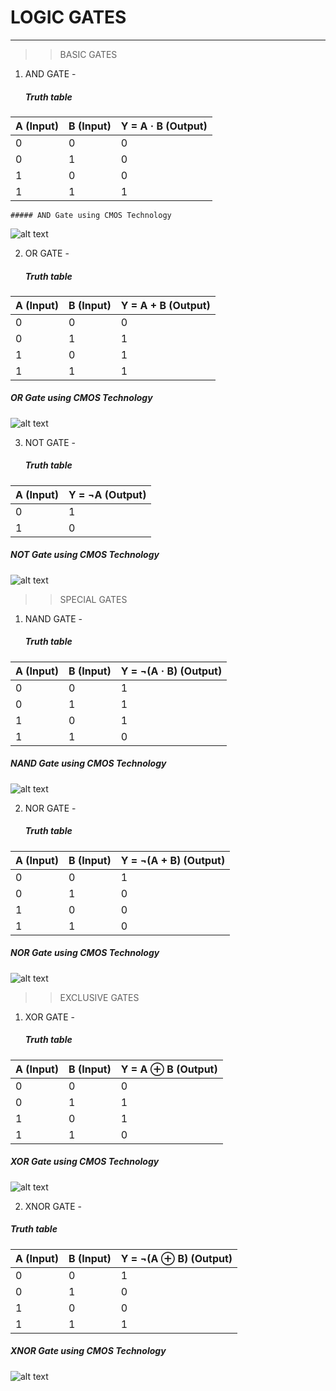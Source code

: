 ﻿# LOGIC GATES
_________________________________________________

>>BASIC GATES 

1. AND GATE - 
 
   ##### Truth table 

| A (Input) | B (Input) | Y = A · B (Output) |
| --------- | --------- | ------------------ |
| 0         | 0         | 0                  |
| 0         | 1         | 0                  |
| 1         | 0         | 0                  |
| 1         | 1         | 1                  |

    ##### AND Gate using CMOS Technology

![alt text](image-17.png)


2. OR GATE - 
    
     ##### Truth table

| A (Input) | B (Input) | Y = A + B (Output) |
| --------- | --------- | ------------------ |
| 0         | 0         | 0                  |
| 0         | 1         | 1                  |
| 1         | 0         | 1                  |
| 1         | 1         | 1                  |

##### OR Gate using CMOS Technology


![alt text](image-18.png)


3. NOT GATE - 
 
   ##### Truth table 

| A (Input) | Y = ¬A (Output) |
| --------- | --------------- |
| 0         | 1               |
| 1         | 0               |

   ##### NOT Gate using CMOS Technology

![alt text](image-19.png)


>>SPECIAL GATES

1. NAND GATE - 
   
   ##### Truth table 

| A (Input) | B (Input) | Y = ¬(A · B) (Output) |
| --------- | --------- | --------------------- |
| 0         | 0         | 1                     |
| 0         | 1         | 1                     |
| 1         | 0         | 1                     |
| 1         | 1         | 0                     |


  ##### NAND Gate using CMOS Technology

  ![alt text](image-20.png)

  2. NOR GATE - 
   
     ##### Truth table 

| A (Input) | B (Input) | Y = ¬(A + B) (Output) |
| --------- | --------- | --------------------- |
| 0         | 0         | 1                     |
| 0         | 1         | 0                     |
| 1         | 0         | 0                     |
| 1         | 1         | 0                     |


   ##### NOR Gate using CMOS Technology 

![alt text](image-21.png)


>>EXCLUSIVE GATES

1. XOR GATE - 
  
   ##### Truth table 

| A (Input) | B (Input) | Y = A ⊕ B (Output)|
| --------- | --------- | ------------------ |
| 0         | 0         | 0                  |
| 0         | 1         | 1                  |
| 1         | 0         | 1                  |
| 1         | 1         | 0                  |

  ##### XOR Gate using CMOS Technology 

  ![alt text](image-22.png)

  2. XNOR GATE -
   
##### Truth table 

| A (Input) | B (Input) | Y = ¬(A ⊕ B) (Output)|
| --------- | --------- | --------------------- |
| 0         | 0         | 1                     |
| 0         | 1         | 0                     |
| 1         | 0         | 0                     |
| 1         | 1         | 1                     |

 ##### XNOR Gate using CMOS Technology 

 ![alt text](image-23.png)

 
